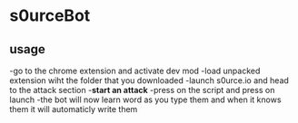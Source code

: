 # s0urceBot
## usage
-go to the chrome extension and activate dev mod
-load unpacked extension wiht the folder that you downloaded
-launch s0urce.io and head to the attack section
-__start an attack__
-press on the script and press on launch
-the bot will now learn word as you type them and when it knows them it will automaticly write them
